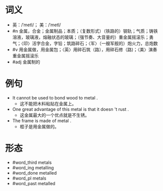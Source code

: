 # 词义
- 英：/ˈmetl/； 美：/ˈmetl/
- #n 金属，合金；金属制品；本质；（复数形式）（铁路的）钢轨；气质；铸铁溶液，玻璃液，熔融状态的玻璃；（强节奏、大音量的）重金属摇滚乐；勇气；〈印〉活字合金，字铅；筑路碎石；〈军〉（一艘军舰的）炮火力，总炮数
- #v 用金属做，用金属包；〈英〉用碎石筑（路），用碎石修（路)；〈美〉演奏重金属摇滚乐
- #adj 金属制的
# 例句
- It cannot be used to bond wood to metal .
	- 这不能把木料粘贴在金属上。
- One great advantage of this metal is that it doesn 't rust .
	- 这金属最大的一个优点就是不生锈。
- The frame is made of metal .
	- 框子是用金属做的。
# 形态
- #word_third metals
- #word_ing metalling
- #word_done metalled
- #word_pl metals
- #word_past metalled
